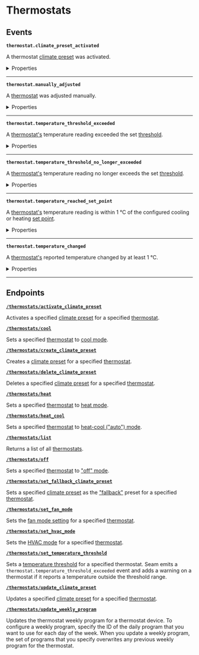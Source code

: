 # Thermostats


## Events

**`thermostat.climate_preset_activated`**

A thermostat [climate preset](../../capability-guides/thermostats/creating-and-managing-climate-presets/README.md) was activated.

<details>

<summary>Properties</summary>

<strong><code>climate_preset_key</code></strong> <i>String</i>

  Key of the [climate preset](../../capability-guides/thermostats/creating-and-managing-climate-presets/README.md) that was activated.

<strong><code>connected_account_id</code></strong> <i>UUID</i>

  ID of the [connected account](../../core-concepts/connected-accounts/README.md).

<strong><code>created_at</code></strong> <i>Datetime</i>

  Date and time at which the event was created.

<strong><code>device_id</code></strong> <i>UUID</i>

  ID of the device.

<strong><code>event_id</code></strong> <i>UUID</i>

  ID of the event.

<strong><code>event_type</code></strong> <i>Enum</i>

  Value: `thermostat.climate_preset_activated`

<strong><code>is_fallback_climate_preset</code></strong> <i>Boolean</i>

  Indicates whether the [climate preset](../../capability-guides/thermostats/creating-and-managing-climate-presets/README.md) that was activated is the [fallback climate preset](../../capability-guides/thermostats/creating-and-managing-climate-presets/setting-the-fallback-climate-preset.md) for the [thermostat](https://docs.seam.co/latest/capability-guides/thermostats).

<strong><code>occurred_at</code></strong> <i>Datetime</i>

  Date and time at which the event occurred.

<strong><code>thermostat_schedule_id</code></strong> <i>UUID</i>

  ID of the [thermostat schedule](../../capability-guides/thermostats/creating-and-managing-thermostat-schedules.md) that prompted the [climate preset](../../capability-guides/thermostats/creating-and-managing-climate-presets/README.md) to be activated.

<strong><code>workspace_id</code></strong> <i>UUID</i>

  ID of the [workspace](../../core-concepts/workspaces/README.md).
</details>

---

**`thermostat.manually_adjusted`**

A [thermostat](https://docs.seam.co/latest/capability-guides/thermostats) was adjusted manually.

<details>

<summary>Properties</summary>

<strong><code>connected_account_id</code></strong> <i>UUID</i>

  ID of the [connected account](../../core-concepts/connected-accounts/README.md).

<strong><code>cooling_set_point_celsius</code></strong> <i>Number</i>

  Temperature to which the thermostat should cool (in °C). See also [Set Points](../../capability-guides/thermostats/understanding-thermostat-concepts/set-points.md).

<strong><code>cooling_set_point_fahrenheit</code></strong> <i>Number</i>

  Temperature to which the thermostat should cool (in °F). See also [Set Points](../../capability-guides/thermostats/understanding-thermostat-concepts/set-points.md).

<strong><code>created_at</code></strong> <i>Datetime</i>

  Date and time at which the event was created.

<strong><code>device_id</code></strong> <i>UUID</i>

  ID of the device.

<strong><code>event_id</code></strong> <i>UUID</i>

  ID of the event.

<strong><code>event_type</code></strong> <i>Enum</i>

  Value: `thermostat.manually_adjusted`

<strong><code>fan_mode_setting</code></strong> <i>Enum</i>

  Desired [fan mode setting](https://docs.seam.co/latest/capability-guides/thermostats/configure-current-climate-settings#fan-mode-settings), such as `on`, `auto`, or `circulate`.
<details>
    <summary>Enum values:</summary>

    - <code>auto`</code>
    - <code>on`</code>
    - <code>circulate`</code>
</details>

<strong><code>heating_set_point_celsius</code></strong> <i>Number</i>

  Temperature to which the thermostat should heat (in °C). See also [Set Points](../../capability-guides/thermostats/understanding-thermostat-concepts/set-points.md).

<strong><code>heating_set_point_fahrenheit</code></strong> <i>Number</i>

  Temperature to which the thermostat should heat (in °F). See also [Set Points](../../capability-guides/thermostats/understanding-thermostat-concepts/set-points.md).

<strong><code>hvac_mode_setting</code></strong> <i>Enum</i>

  Desired [HVAC mode](../../capability-guides/thermostats/understanding-thermostat-concepts/hvac-mode.md) setting, such as `heat`, `cool`, `heat_cool`, or `off`.
<details>
    <summary>Enum values:</summary>

    - <code>off`</code>
    - <code>heat`</code>
    - <code>cool`</code>
    - <code>heat_cool`</code>
</details>

<strong><code>method</code></strong> <i>Enum</i>

  Method used to adjust the [thermostat](https://docs.seam.co/latest/capability-guides/thermostats) manually. `seam` indicates that the Seam API, Seam CLI, or Seam Console was used to adjust the [thermostat](https://docs.seam.co/latest/capability-guides/thermostats).
<details>
    <summary>Enum values:</summary>

    - <code>seam`</code>
    - <code>external`</code>
</details>

<strong><code>occurred_at</code></strong> <i>Datetime</i>

  Date and time at which the event occurred.

<strong><code>workspace_id</code></strong> <i>UUID</i>

  ID of the [workspace](../../core-concepts/workspaces/README.md).
</details>

---

**`thermostat.temperature_threshold_exceeded`**

A [thermostat's](https://docs.seam.co/latest/capability-guides/thermostats) temperature reading exceeded the set [threshold](../../capability-guides/thermostats/setting-and-monitoring-temperature-thresholds.md).

<details>

<summary>Properties</summary>

<strong><code>connected_account_id</code></strong> <i>UUID</i>

  ID of the [connected account](../../core-concepts/connected-accounts/README.md).

<strong><code>created_at</code></strong> <i>Datetime</i>

  Date and time at which the event was created.

<strong><code>device_id</code></strong> <i>UUID</i>

  ID of the device.

<strong><code>event_id</code></strong> <i>UUID</i>

  ID of the event.

<strong><code>event_type</code></strong> <i>Enum</i>

  Value: `thermostat.temperature_threshold_exceeded`

<strong><code>lower_limit_celsius</code></strong> <i>Number</i>

  Lower temperature limit, in °C, defined by the set [threshold](../../capability-guides/thermostats/setting-and-monitoring-temperature-thresholds.md).

<strong><code>lower_limit_fahrenheit</code></strong> <i>Number</i>

  Lower temperature limit, in °F, defined by the set [threshold](../../capability-guides/thermostats/setting-and-monitoring-temperature-thresholds.md).

<strong><code>occurred_at</code></strong> <i>Datetime</i>

  Date and time at which the event occurred.

<strong><code>temperature_celsius</code></strong> <i>Number</i>

  Temperature, in °C, reported by the [thermostat](https://docs.seam.co/latest/capability-guides/thermostats).

<strong><code>temperature_fahrenheit</code></strong> <i>Number</i>

  Temperature, in °F, reported by the [thermostat](https://docs.seam.co/latest/capability-guides/thermostats).

<strong><code>upper_limit_celsius</code></strong> <i>Number</i>

  Upper temperature limit, in °C, defined by the set [threshold](../../capability-guides/thermostats/setting-and-monitoring-temperature-thresholds.md).

<strong><code>upper_limit_fahrenheit</code></strong> <i>Number</i>

  Upper temperature limit, in °F, defined by the set [threshold](../../capability-guides/thermostats/setting-and-monitoring-temperature-thresholds.md).

<strong><code>workspace_id</code></strong> <i>UUID</i>

  ID of the [workspace](../../core-concepts/workspaces/README.md).
</details>

---

**`thermostat.temperature_threshold_no_longer_exceeded`**

A [thermostat's](https://docs.seam.co/latest/capability-guides/thermostats) temperature reading no longer exceeds the set [threshold](../../capability-guides/thermostats/setting-and-monitoring-temperature-thresholds.md).

<details>

<summary>Properties</summary>

<strong><code>connected_account_id</code></strong> <i>UUID</i>

  ID of the [connected account](../../core-concepts/connected-accounts/README.md).

<strong><code>created_at</code></strong> <i>Datetime</i>

  Date and time at which the event was created.

<strong><code>device_id</code></strong> <i>UUID</i>

  ID of the device.

<strong><code>event_id</code></strong> <i>UUID</i>

  ID of the event.

<strong><code>event_type</code></strong> <i>Enum</i>

  Value: `thermostat.temperature_threshold_no_longer_exceeded`

<strong><code>lower_limit_celsius</code></strong> <i>Number</i>

  Lower temperature limit, in °C, defined by the set [threshold](../../capability-guides/thermostats/setting-and-monitoring-temperature-thresholds.md).

<strong><code>lower_limit_fahrenheit</code></strong> <i>Number</i>

  Lower temperature limit, in °F, defined by the set [threshold](../../capability-guides/thermostats/setting-and-monitoring-temperature-thresholds.md).

<strong><code>occurred_at</code></strong> <i>Datetime</i>

  Date and time at which the event occurred.

<strong><code>temperature_celsius</code></strong> <i>Number</i>

  Temperature, in °C, reported by the [thermostat](https://docs.seam.co/latest/capability-guides/thermostats).

<strong><code>temperature_fahrenheit</code></strong> <i>Number</i>

  Temperature, in °F, reported by the [thermostat](https://docs.seam.co/latest/capability-guides/thermostats).

<strong><code>upper_limit_celsius</code></strong> <i>Number</i>

  Upper temperature limit, in °C, defined by the set [threshold](../../capability-guides/thermostats/setting-and-monitoring-temperature-thresholds.md).

<strong><code>upper_limit_fahrenheit</code></strong> <i>Number</i>

  Upper temperature limit, in °F, defined by the set [threshold](../../capability-guides/thermostats/setting-and-monitoring-temperature-thresholds.md).

<strong><code>workspace_id</code></strong> <i>UUID</i>

  ID of the [workspace](../../core-concepts/workspaces/README.md).
</details>

---

**`thermostat.temperature_reached_set_point`**

A [thermostat's](https://docs.seam.co/latest/capability-guides/thermostats) temperature reading is within 1 °C of the configured cooling or heating [set point](../../capability-guides/thermostats/understanding-thermostat-concepts/set-points.md).

<details>

<summary>Properties</summary>

<strong><code>connected_account_id</code></strong> <i>UUID</i>

  ID of the [connected account](../../core-concepts/connected-accounts/README.md).

<strong><code>created_at</code></strong> <i>Datetime</i>

  Date and time at which the event was created.

<strong><code>desired_temperature_celsius</code></strong> <i>Number</i>

  Desired temperature, in °C, defined by the [thermostat's](https://docs.seam.co/latest/capability-guides/thermostats) cooling or heating [set point](../../capability-guides/thermostats/understanding-thermostat-concepts/set-points.md).

<strong><code>desired_temperature_fahrenheit</code></strong> <i>Number</i>

  Desired temperature, in °F, defined by the [thermostat's](https://docs.seam.co/latest/capability-guides/thermostats) cooling or heating [set point](../../capability-guides/thermostats/understanding-thermostat-concepts/set-points.md).

<strong><code>device_id</code></strong> <i>UUID</i>

  ID of the device.

<strong><code>event_id</code></strong> <i>UUID</i>

  ID of the event.

<strong><code>event_type</code></strong> <i>Enum</i>

  Value: `thermostat.temperature_reached_set_point`

<strong><code>occurred_at</code></strong> <i>Datetime</i>

  Date and time at which the event occurred.

<strong><code>temperature_celsius</code></strong> <i>Number</i>

  Temperature, in °C, reported by the [thermostat](https://docs.seam.co/latest/capability-guides/thermostats).

<strong><code>temperature_fahrenheit</code></strong> <i>Number</i>

  Temperature, in °F, reported by the [thermostat](https://docs.seam.co/latest/capability-guides/thermostats).

<strong><code>workspace_id</code></strong> <i>UUID</i>

  ID of the [workspace](../../core-concepts/workspaces/README.md).
</details>

---

**`thermostat.temperature_changed`**

A [thermostat's](https://docs.seam.co/latest/capability-guides/thermostats) reported temperature changed by at least 1 °C.

<details>

<summary>Properties</summary>

<strong><code>connected_account_id</code></strong> <i>UUID</i>

  ID of the [connected account](../../core-concepts/connected-accounts/README.md).

<strong><code>created_at</code></strong> <i>Datetime</i>

  Date and time at which the event was created.

<strong><code>device_id</code></strong> <i>UUID</i>

  ID of the device.

<strong><code>event_id</code></strong> <i>UUID</i>

  ID of the event.

<strong><code>event_type</code></strong> <i>Enum</i>

  Value: `thermostat.temperature_changed`

<strong><code>occurred_at</code></strong> <i>Datetime</i>

  Date and time at which the event occurred.

<strong><code>temperature_celsius</code></strong> <i>Number</i>

  Temperature, in °C, reported by the [thermostat](https://docs.seam.co/latest/capability-guides/thermostats).

<strong><code>temperature_fahrenheit</code></strong> <i>Number</i>

  Temperature, in °F, reported by the [thermostat](https://docs.seam.co/latest/capability-guides/thermostats).

<strong><code>workspace_id</code></strong> <i>UUID</i>

  ID of the [workspace](../../core-concepts/workspaces/README.md).
</details>

---

## Endpoints


[**`/thermostats/activate_climate_preset`**](./activate_climate_preset.md)

Activates a specified [climate preset](../../capability-guides/thermostats/creating-and-managing-climate-presets/README.md) for a specified [thermostat](https://docs.seam.co/latest/capability-guides/thermostats).


[**`/thermostats/cool`**](./cool.md)

Sets a specified [thermostat](https://docs.seam.co/latest/capability-guides/thermostats) to [cool mode](https://docs.seam.co/latest/capability-guides/thermostats/configure-current-climate-settings).


[**`/thermostats/create_climate_preset`**](./create_climate_preset.md)

Creates a [climate preset](../../capability-guides/thermostats/creating-and-managing-climate-presets/README.md) for a specified [thermostat](https://docs.seam.co/latest/capability-guides/thermostats).


[**`/thermostats/delete_climate_preset`**](./delete_climate_preset.md)

Deletes a specified [climate preset](../../capability-guides/thermostats/creating-and-managing-climate-presets/README.md) for a specified [thermostat](https://docs.seam.co/latest/capability-guides/thermostats).


[**`/thermostats/heat`**](./heat.md)

Sets a specified [thermostat](https://docs.seam.co/latest/capability-guides/thermostats) to [heat mode](https://docs.seam.co/latest/capability-guides/thermostats/configure-current-climate-settings).


[**`/thermostats/heat_cool`**](./heat_cool.md)

Sets a specified [thermostat](https://docs.seam.co/latest/capability-guides/thermostats) to [heat-cool ("auto") mode](https://docs.seam.co/latest/capability-guides/thermostats/configure-current-climate-settings).


[**`/thermostats/list`**](./list.md)

Returns a list of all [thermostats](https://docs.seam.co/latest/capability-guides/thermostats).


[**`/thermostats/off`**](./off.md)

Sets a specified [thermostat](https://docs.seam.co/latest/capability-guides/thermostats) to ["off" mode](https://docs.seam.co/latest/capability-guides/thermostats/configure-current-climate-settings).


[**`/thermostats/set_fallback_climate_preset`**](./set_fallback_climate_preset.md)

Sets a specified [climate preset](../../capability-guides/thermostats/creating-and-managing-climate-presets/README.md) as the ["fallback"](../../capability-guides/thermostats/creating-and-managing-climate-presets/setting-the-fallback-climate-preset.md) preset for a specified [thermostat](https://docs.seam.co/latest/capability-guides/thermostats).


[**`/thermostats/set_fan_mode`**](./set_fan_mode.md)

Sets the [fan mode setting](https://docs.seam.co/latest/capability-guides/thermostats/configure-current-climate-settings#fan-mode-settings) for a specified [thermostat](https://docs.seam.co/latest/capability-guides/thermostats).


[**`/thermostats/set_hvac_mode`**](./set_hvac_mode.md)

Sets the [HVAC mode](https://docs.seam.co/latest/capability-guides/thermostats/configure-current-climate-settings) for a specified [thermostat](https://docs.seam.co/latest/capability-guides/thermostats).


[**`/thermostats/set_temperature_threshold`**](./set_temperature_threshold.md)

Sets a [temperature threshold](../../capability-guides/thermostats/setting-and-monitoring-temperature-thresholds.md) for a specified thermostat. Seam emits a `thermostat.temperature_threshold_exceeded` event and adds a warning on a thermostat if it reports a temperature outside the threshold range.


[**`/thermostats/update_climate_preset`**](./update_climate_preset.md)

Updates a specified [climate preset](../../capability-guides/thermostats/creating-and-managing-climate-presets/README.md) for a specified [thermostat](https://docs.seam.co/latest/capability-guides/thermostats).


[**`/thermostats/update_weekly_program`**](./update_weekly_program.md)

Updates the thermostat weekly program for a thermostat device. To configure a weekly program, specify the ID of the daily program that you want to use for each day of the week. When you update a weekly program, the set of programs that you specify overwrites any previous weekly program for the thermostat.


